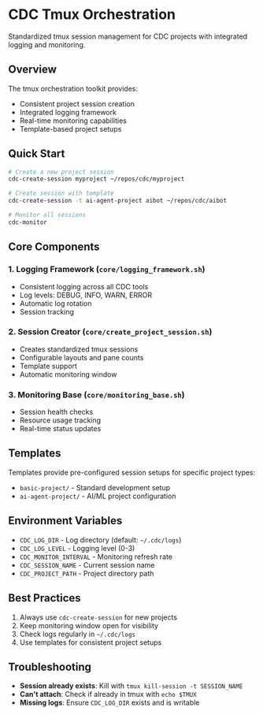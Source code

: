 # CDC Tmux Orchestration

Standardized tmux session management for CDC projects with integrated logging and monitoring.

## Overview

The tmux orchestration toolkit provides:
- Consistent project session creation
- Integrated logging framework
- Real-time monitoring capabilities
- Template-based project setups

## Quick Start

```bash
# Create a new project session
cdc-create-session myproject ~/repos/cdc/myproject

# Create session with template
cdc-create-session -t ai-agent-project aibot ~/repos/cdc/aibot

# Monitor all sessions
cdc-monitor
```

## Core Components

### 1. Logging Framework (`core/logging_framework.sh`)
- Consistent logging across all CDC tools
- Log levels: DEBUG, INFO, WARN, ERROR
- Automatic log rotation
- Session tracking

### 2. Session Creator (`core/create_project_session.sh`)
- Creates standardized tmux sessions
- Configurable layouts and pane counts
- Template support
- Automatic monitoring window

### 3. Monitoring Base (`core/monitoring_base.sh`)
- Session health checks
- Resource usage tracking
- Real-time status updates

## Templates

Templates provide pre-configured session setups for specific project types:

- `basic-project/` - Standard development setup
- `ai-agent-project/` - AI/ML project configuration

## Environment Variables

- `CDC_LOG_DIR` - Log directory (default: `~/.cdc/logs`)
- `CDC_LOG_LEVEL` - Logging level (0-3)
- `CDC_MONITOR_INTERVAL` - Monitoring refresh rate
- `CDC_SESSION_NAME` - Current session name
- `CDC_PROJECT_PATH` - Project directory path

## Best Practices

1. Always use `cdc-create-session` for new projects
2. Keep monitoring window open for visibility
3. Check logs regularly in `~/.cdc/logs`
4. Use templates for consistent project setups

## Troubleshooting

- **Session already exists**: Kill with `tmux kill-session -t SESSION_NAME`
- **Can't attach**: Check if already in tmux with `echo $TMUX`
- **Missing logs**: Ensure `CDC_LOG_DIR` exists and is writable